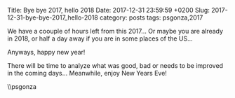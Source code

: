 Title: Bye bye 2017, hello 2018
Date: 2017-12-31 23:59:59 +0200
Slug: 2017-12-31-bye-bye-2017_hello-2018
category: posts
tags: psgonza,2017

We have a coouple of hours left from this 2017... Or maybe you are already in 2018, or half a day away if you are in some places of the US... 

Anyways, happy new year!

There will be time to analyze what was good, bad or needs to be improved in the coming days... Meanwhile, enjoy New Years Eve!

\\\psgonza
